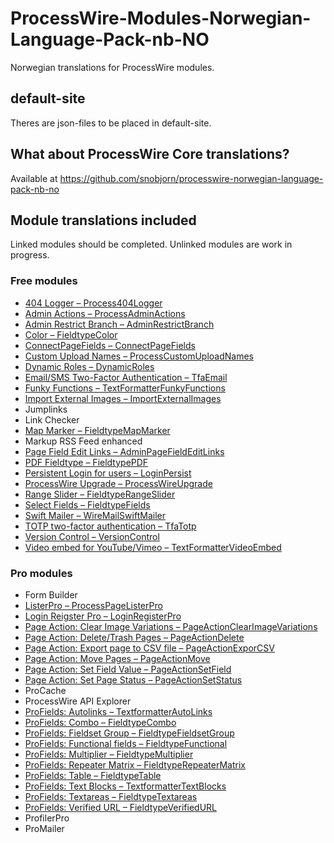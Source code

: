 # ProcessWire-Modules-Norwegian-Language-Pack-nb-NO
Norwegian translations for ProcessWire modules.

## default-site
Theres are json-files to be placed in default-site.

## What about ProcessWire Core translations?
Available at https://github.com/snobjorn/processwire-norwegian-language-pack-nb-no

## Module translations included

Linked modules should be completed. Unlinked modules are work in progress.

### Free modules
* [404 Logger – Process404Logger](https://modules.processwire.com/modules/process404-logger/)
* [Admin Actions – ProcessAdminActions](https://modules.processwire.com/modules/process-admin-actions/)
* [Admin Restrict Branch – AdminRestrictBranch](https://modules.processwire.com/modules/admin-restrict-branch/)
* [Color – FieldtypeColor](https://modules.processwire.com/modules/fieldtype-color/)
* [ConnectPageFields – ConnectPageFields](https://processwire.com/modules/connect-page-fields/)
* [Custom Upload Names – ProcessCustomUploadNames](https://modules.processwire.com/modules/process-custom-upload-names/)
* [Dynamic Roles – DynamicRoles](https://github.com/ryancramerdesign/DynamicRoles)
* [Email/SMS Two-Factor Authentication – TfaEmail](https://modules.processwire.com/modules/tfa-email/)
* [Funky Functions – TextFormatterFunkyFunctions](https://github.com/blynx/TextformatterFunkyFunctions)
* [Import External Images – ImportExternalImages](https://modules.processwire.com/modules/import-external-images/)
* Jumplinks
* Link Checker
* [Map Marker – FieldtypeMapMarker](https://processwire.com/modules/fieldtype-map-marker/)
* Markup RSS Feed enhanced
* [Page Field Edit Links – AdminPageFieldEditLinks](https://modules.processwire.com/modules/admin-page-field-edit-links/)
* [PDF Fieldtype – FieldtypePDF](https://modules.processwire.com/modules/fieldtype-pdf/)
* [Persistent Login for users – LoginPersist](https://modules.processwire.com/modules/login-persist/)
* [ProcessWire Upgrade – ProcessWireUpgrade](https://modules.processwire.com/modules/process-wire-upgrade/)
* [Range Slider – FieldtypeRangeSlider](https://modules.processwire.com/modules/range-slider/)
* [Select Fields – FieldtypeFields](https://processwire.com/modules/fieldtype-fields/)
* [Swift Mailer – WireMailSwiftMailer](https://modules.processwire.com/modules/wire-mail-swift-mailer/)
* [TOTP two-factor authentication – TfaTotp](https://modules.processwire.com/modules/tfa-totp/)
* [Version Control – VersionControl](https://modules.processwire.com/modules/version-control/)
* [Video embed for YouTube/Vimeo – TextFormatterVideoEmbed](https://modules.processwire.com/modules/textformatter-video-embed/)

### Pro modules
* Form Builder
* [ListerPro – ProcessPageListerPro](https://processwire.com/talk/topic/7793-listerpro-latest-version-download/)
* [Login Reigster Pro – LoginRegisterPro](https://processwire.com/talk/forum/51-loginregisterpro-support/)
* [Page Action: Clear Image Variations – PageActionClearImageVariations](https://processwire.com/talk/topic/20471-listerpro-page-action-clear-image-variations/)
* [Page Action: Delete/Trash Pages – PageActionDelete](https://processwire.com/talk/topic/7893-listerpro-page-action-deletetrash-pages/)
* [Page Action: Export page to CSV file – PageActionExporCSV](https://processwire.com/talk/topic/7895-listerpro-page-action-export-pages-to-csv-file/)
* [Page Action: Move Pages – PageActionMove](https://processwire.com/talk/topic/7898-listerpro-page-action-move-pages/)
* [Page Action: Set Field Value – PageActionSetField](https://processwire.com/talk/topic/7896-listerpro-page-action-set-field-value/)
* [Page Action: Set Page Status – PageActionSetStatus](https://processwire.com/talk/topic/7894-listerpro-page-action-set-page-status/)
* ProCache
* ProcessWire API Explorer
* [ProFields: Autolinks – TextformatterAutoLinks](https://processwire.com/talk/topic/6214-autolinks/)
* [ProFields: Combo – FieldtypeCombo](https://processwire.com/talk/forum/54-combo/)
* [ProFields: Fieldset Group – FieldtypeFieldsetGroup](https://processwire.com/talk/topic/6413-profields-download/)
* [ProFields: Functional fields – FieldtypeFunctional](https://processwire.com/talk/topic/6413-profields-download/)
* [ProFields: Multiplier – FieldtypeMultiplier](https://processwire.com/talk/forum/45-multiplier/)
* [ProFields: Repeater Matrix – FieldtypeRepeaterMatrix](https://processwire.com/talk/forum/43-repeater-matrix/)
* [ProFields: Table – FieldtypeTable](https://processwire.com/talk/forum/42-table/)
* [ProFields: Text Blocks – TextformatterTextBlocks](https://processwire.com/talk/forum/46-autolinks-text-blocks-textformatters/)
* [ProFields: Textareas – FieldtypeTextareas](https://processwire.com/talk/forum/44-textareas/)
* [ProFields: Verified URL – FieldtypeVerifiedURL](https://processwire.com/talk/topic/6413-profields-download/)
* ProfilerPro
* ProMailer